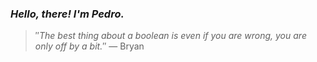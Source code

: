 ### *Hello, there! I'm Pedro.*
> ″*The best thing about a boolean is even if you are wrong, you are only off by a bit.*″
 — Bryan
